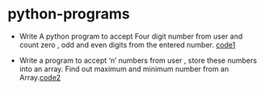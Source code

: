 # python-programs
- Write A python program to accept Four digit number from user and count zero , odd and even digits from the entered number. [code1]

- Write a   program to accept ‘n’ numbers from user , store these numbers into an array. Find out maximum and minimum number from an Array.[code2]

[code1]:https://github.com/tech18/python-programs/blob/0e713ff94c45cf337b5881dd4c191b87de312fa4/Q1%20-%20Four%20Digit%20Number%20-%20Zero,%20Odd,%20Even%20check.py 
[code2]:https://github.com/tech18/python-programs/blob/main/Q2%20-%20Find%20out%20maximum%20and%20minimum%20number.py
